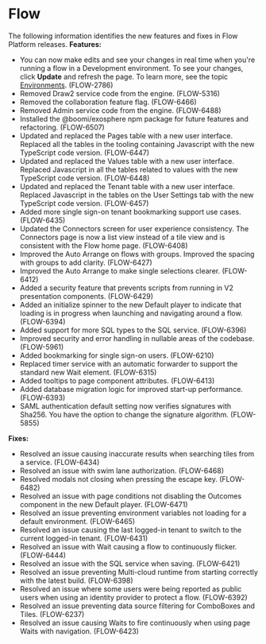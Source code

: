 #  Flow

<head>
  <meta name="guidename" content="Release Notes"/>
  <meta name="context" content="GUID-57e34f1f-6eba-410a-8cc1-804a42f79204"/>
</head>






The following information identifies the new features and fixes in Flow Platform releases.
**Features:**

-   You can now make edits and see your changes in real time when you're running a flow in a Development environment. To see your changes, click **Update** and refresh the page. To learn more, see the topic [Environments](/docs/Atomsphere/Flow/topics/flo-Environments_f79be140-1c1c-46a5-a45f-21fba514cf5e.md). \(FLOW-2786\)
-   Removed Draw2 service code from the engine. \(FLOW-5316\)
-   Removed the collaboration feature flag. \(FLOW-6466\)
-   Removed Admin service code from the engine. \(FLOW-6488\)
-   Installed the @boomi/exosphere npm package for future features and refactoring. \(FLOW-6507\)
-   Updated and replaced the Pages table with a new user interface. Replaced all the tables in the tooling containing Javascript with the new TypeScript code version. \(FLOW-6447\)
-   Updated and replaced the Values table with a new user interface. Replaced Javascript in all the tables related to values with the new TypeScript code version. \(FLOW-6448\)
-   Updated and replaced the Tenant table with a new user interface. Replaced Javascript in the tables on the User Settings tab with the new TypeScript code version. \(FLOW-6457\)
-   Added more single sign-on tenant bookmarking support use cases. \(FLOW-6435\)
-   Updated the Connectors screen for user experience consistency. The Connectors page is now a list view instead of a tile view and is consistent with the Flow home page. \(FLOW-6408\)
-   Improved the Auto Arrange on flows with groups. Improved the spacing with groups to add clarity. \(FLOW-6427\)
-   Improved the Auto Arrange to make single selections clearer. \(FLOW-6412\)
-   Added a security feature that prevents scripts from running in V2 presentation components. \(FLOW-6429\)
-   Added an initialize spinner to the new Default player to indicate that loading is in progress when launching and navigating around a flow. \(FLOW-6394\)
-   Added support for more SQL types to the SQL service. \(FLOW-6396\)
-   Improved security and error handling in nullable areas of the codebase. \(FLOW-5961\)
-   Added bookmarking for single sign-on users. \(FLOW-6210\)
-   Replaced timer service with an automatic forwarder to support the standard new Wait element. \(FLOW-6315\)
-   Added tooltips to page component attributes. \(FLOW-6413\)
-   Added database migration logic for improved start-up performance. \(FLOW-6393\)
-   SAML authentication default setting now verifies signatures with Sha256. You have the option to change the signature algorithm. \(FLOW-5855\)

**Fixes:**

-   Resolved an issue causing inaccurate results when searching tiles from a service. \(FLOW-6434\)
-   Resolved an issue with swim lane authorization. \(FLOW-6468\)
-   Resolved modals not closing when pressing the escape key. \(FLOW-6482\)
-   Resolved an issue with page conditions not disabling the Outcomes component in the new Default player. \(FLOW-6471\)
-   Resolved an issue preventing environment variables not loading for a default environment. \(FLOW-6465\)
-   Resolved an issue causing the last logged-in tenant to switch to the current logged-in tenant. \(FLOW-6431\)
-   Resolved an issue with Wait causing a flow to continuously flicker. \(FLOW-6444\)
-   Resolved an issue with the SQL service when saving. \(FLOW-6421\)
-   Resolved an issue preventing Multi-cloud runtime from starting correctly with the latest build. \(FLOW-6398\)
-   Resolved an issue where some users were being reported as public users when using an identity provider to protect a flow. \(FLOW-6392\)
-   Resolved an issue preventing data source filtering for ComboBoxes and Tiles. \(FLOW-6237\)
-   Resolved an issue causing Waits to fire continuously when using page Waits with navigation. \(FLOW-6423\)

